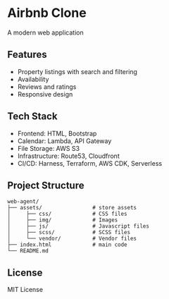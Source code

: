 # Airbnb Clone

A modern web application

## Features

- Property listings with search and filtering
- Availability
- Reviews and ratings
- Responsive design

## Tech Stack

- Frontend: HTML, Bootstrap
- Calendar: Lambda, API Gateway
- File Storage: AWS S3
- Infrastructure: Route53, Cloudfront
- CI/CD: Harness, Terraform, AWS CDK, Serverless

## Project Structure

```
web-agent/
├── assets/                # store assets
│     ├── css/             # CSS files
│     ├── img/             # Images
│     ├── js/              # Javascript files
│     ├── scss/            # SCSS files
│     └── vendor/          # Vendor files
├── index.html             # main code
└── README.md
```

## License

MIT License

